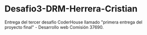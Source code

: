 # Desafio3-DRM-Herrera-Cristian
Entrega del tercer desafío CoderHouse llamado "primera entrega del proyecto final" - Desarrollo web Comisión 37690.
